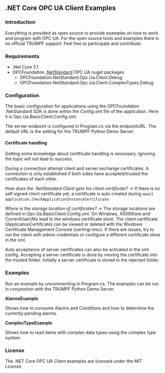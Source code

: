 ## .NET Core OPC UA Client Examples

### Introduction
Everything is provided as open source to provide examples on how to work and program with OPC UA. For the open source tools and examples there is no official TRUMPF support. Feel free to participate and contribute.

### Requirements
- .Net Core 3.1
- OPCFoundation [.NetStandard](https://github.com/OPCFoundation/UA-.NETStandard) OPC UA nuget packages
    - OPCFoundation.NetStandard.Opc.Ua.Client.Debug
    - OPCFoundation.NetStandard.Opc.Ua.Client.ComplexTypes.Debug

### Configuration

The basic configuration for applications using the OPCFoundation .NetStandard SDK is done within the Config.xml file of the application. Here it is Opc.Ua.BasicClient.Config.xml. 

The server endpoint is configured in Program.cs via the endpointURL. The default URL is the setting for the TRUMPF Python Demo Server.

#### Certificate handling
Getting some knowledge about certificate handling is necessary. Ignoring the topic will not lead to success.

During a connection attempt client and server exchange certificates. A connection is only established if both sides  have accepted/trusted the certificates of each other.

*How does the .NetStandard Client gets his client certificate?*
-> If there is no self signed client certificate yet, a certificate is auto created during ```await application.CheckApplicationInstanceCertificate```. 

*Where is the storage location of certificates?*
-> The storage locations are defined in Opc.Ua.BasicClient.Config.xml. On Windows, X509Store and CurrentUser\My lead to the windows certificate store. The client certificate (ApplicationCertificate) can be viewed or deleted with the Windows Certificate Management Console (certmgr.msc). If there are issues, try to run the client with admin credentials or configure a different certificate store in the xml. 

Auto acceptance of server certificates can also be activated in the xml config. Accepting a server certificate is done by moving the certificate into the trusted folder. Initially a server certificate is stored in the rejected folder.

### Examples

Run an example by uncommenting in Program.cs. The examples can be run in conjunction with the TRUMPF Python Demo Server.

**AlarmsExample**

Shows how to consume Alarms and Conditions and how to determine the currently pending alarms.

**ComplexTypeExample**

Shows how to read items with complex data types using the complex type system.


### License
The .NET Core OPC UA Client examples are licensed under the MIT License.
